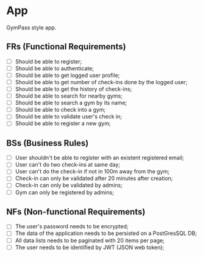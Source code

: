 # App

GymPass style app.

## FRs (Functional Requirements)

- [ ] Should be able to register;
- [ ] Should be able to authenticate;
- [ ] Should be able to get logged user profile;
- [ ] Should be able to get number of check-ins done by the logged user;
- [ ] Should be able to get the history of check-ins;
- [ ] Should be able to search for nearby gyms;
- [ ] Should be able to search a gym by its name;
- [ ] Should be able to check into a gym;
- [ ] Should be able to validate user's check in;
- [ ] Should be able to register a new gym;

## BSs (Business Rules)

- [ ] User shouldn't be able to register with an existent registered email;
- [ ] User can't do two check-ins at same day;
- [ ] User can't do the check-in if not in 100m away from the gym;
- [ ] Check-in can only be validated after 20 minutes after creation;
- [ ] Check-in can only be validated by admins;
- [ ] Gym can only be registered by admins;

## NFs (Non-functional Requirements)

- [ ] The user's password needs to be encrypted;
- [ ] The data of the application needs to be persisted on a PostGresSQL DB;
- [ ] All data lists needs to be paginated with 20 items per page;
- [ ] The user needs to be identified by JWT (JSON web token);